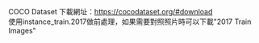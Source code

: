 COCO Dataset 下載網址：https://cocodataset.org/#download<br>
使用instance_train.2017做前處理，如果需要對照照片時可以下載"2017 Train Images"<br>
